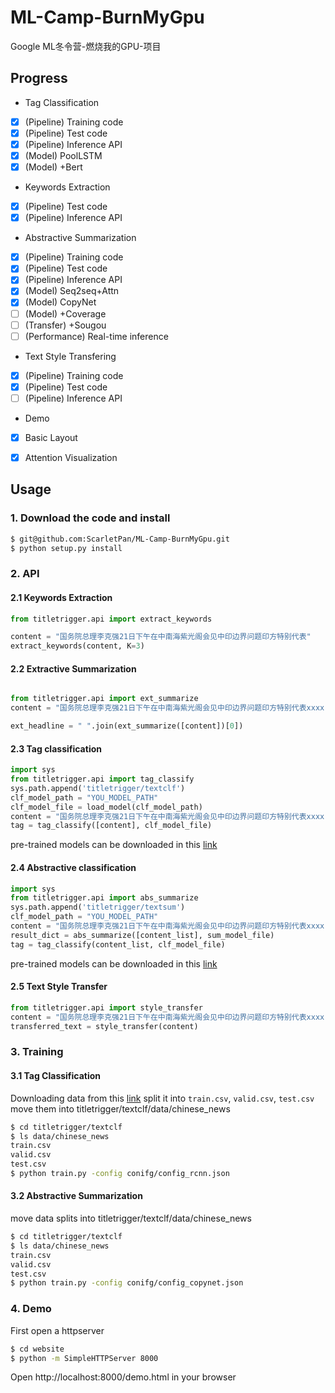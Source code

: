 # ML-Camp-BurnMyGpu
Google ML冬令营-燃烧我的GPU-项目

## Progress

* Tag Classification
- [x] (Pipeline) Training code
- [x] (Pipeline) Test code
- [x] (Pipeline) Inference API
- [x] (Model) PoolLSTM
- [x] (Model) +Bert

* Keywords Extraction
- [x] (Pipeline) Test code
- [x] (Pipeline) Inference API

* Abstractive Summarization
- [x] (Pipeline) Training code
- [x] (Pipeline) Test code
- [x] (Pipeline) Inference API
- [x] (Model) Seq2seq+Attn
- [x] (Model) CopyNet
- [ ] (Model) +Coverage
- [ ] (Transfer) +Sougou
- [ ] (Performance) Real-time inference

* Text Style Transfering
- [x] (Pipeline) Training code
- [x] (Pipeline) Test code
- [ ] (Pipeline) Inference API

* Demo
- [x] Basic Layout
- [x] Attention Visualization


## Usage
### 1. Download the code and install
```bash
$ git@github.com:ScarletPan/ML-Camp-BurnMyGpu.git
$ python setup.py install
```

### 2. API
#### 2.1 Keywords Extraction
```python
from titletrigger.api import extract_keywords

content = "国务院总理李克强21日下午在中南海紫光阁会见中印边界问题印方特别代表"
extract_keywords(content, K=3)
```
#### 2.2 Extractive Summarization
```python

from titletrigger.api import ext_summarize
content = "国务院总理李克强21日下午在中南海紫光阁会见中印边界问题印方特别代表xxxx"

ext_headline = " ".join(ext_summarize([content])[0])
```

#### 2.3 Tag classification
```python
import sys
from titletrigger.api import tag_classify
sys.path.append('titletrigger/textclf')
clf_model_path = "YOU_MODEL_PATH"
clf_model_file = load_model(clf_model_path)
content = "国务院总理李克强21日下午在中南海紫光阁会见中印边界问题印方特别代表xxxx"
tag = tag_classify([content], clf_model_file)
```
pre-trained models can be downloaded in this [link](https://drive.google.com/open?id=1173TiJ4X_-2L5c43BdHG1kNA9svqeEOf)

#### 2.4 Abstractive classification
```python
import sys
from titletrigger.api import abs_summarize
sys.path.append('titletrigger/textsum')
clf_model_path = "YOU_MODEL_PATH"
content = "国务院总理李克强21日下午在中南海紫光阁会见中印边界问题印方特别代表xxxx"
result_dict = abs_summarize([content_list], sum_model_file)
tag = tag_classify(content_list, clf_model_file)
```
pre-trained models can be downloaded in this [link](https://drive.google.com/open?id=1svxKPlIHusm2ZzaLmUCP5KLwc8kWrH_C)

#### 2.5 Text Style Transfer
```python
from titletrigger.api import style_transfer
content = "国务院总理李克强21日下午在中南海紫光阁会见中印边界问题印方特别代表xxxx"
transferred_text = style_transfer(content)
```

### 3. Training
#### 3.1 Tag Classification
Downloading data from this [link](https://www.kaggle.com/noxmoon/chinese-official-daily-news-since-2016)
split it into ```train.csv```, ```valid.csv```, ```test.csv``` 
move them into titletrigger/textclf/data/chinese_news
```bash
$ cd titletrigger/textclf
$ ls data/chinese_news
train.csv
valid.csv
test.csv
$ python train.py -config conifg/config_rcnn.json
```
#### 3.2 Abstractive Summarization
move data splits into titletrigger/textclf/data/chinese_news
```bash
$ cd titletrigger/textclf
$ ls data/chinese_news
train.csv
valid.csv
test.csv
$ python train.py -config conifg/config_copynet.json
```

### 4. Demo
First open a httpserver
```bash
$ cd website
$ python -m SimpleHTTPServer 8000
```
Open http://localhost:8000/demo.html in your browser